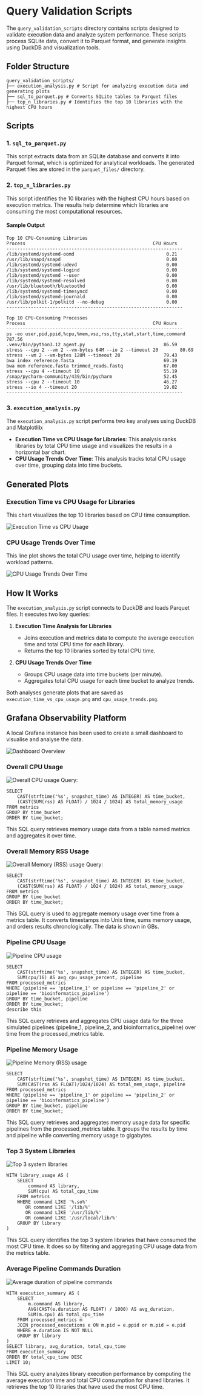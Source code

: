 # Query Validation Scripts  

The `query_validation_scripts` directory contains scripts designed to validate execution data and analyze system performance. These scripts process SQLite data, convert it to Parquet format, and generate insights using DuckDB and visualization tools.

## Folder Structure  

```
query_validation_scripts/ 
├── execution_analysis.py # Script for analyzing execution data and generating plots 
├── sql_to_parquet.py # Converts SQLite tables to Parquet files 
├── top_n_libraries.py # Identifies the top 10 libraries with the highest CPU hours
```

## Scripts  

### 1. `sql_to_parquet.py`  
This script extracts data from an SQLite database and converts it into Parquet format, which is optimized for analytical workloads. The generated Parquet files are stored in the `parquet_files/` directory.

### 2. `top_n_libraries.py`  
This script identifies the 10 libraries with the highest CPU hours based on execution metrics. The results help determine which libraries are consuming the most computational resources.

#### Sample Output

```
Top 10 CPU-Consuming Libraries
Process                                               CPU Hours
-----------------------------------------------------------------
/lib/systemd/systemd-oomd                                  0.21
/usr/lib/snapd/snapd                                       0.00
/lib/systemd/systemd-udevd                                 0.00
/lib/systemd/systemd-logind                                0.00
/lib/systemd/systemd --user                                0.00
/lib/systemd/systemd-resolved                              0.00
/usr/lib/bluetooth/bluetoothd                              0.00
/lib/systemd/systemd-timesyncd                             0.00
/lib/systemd/systemd-journald                              0.00
/usr/lib/polkit-1/polkitd --no-debug                       0.00
-----------------------------------------------------------------
```

```
Top 10 CPU-Consuming Processes
Process                                               CPU Hours
-----------------------------------------------------------------
ps -eo user,pid,ppid,%cpu,%mem,vsz,rss,tty,stat,start,time,command       787.56
.venv/bin/python3.12 agent.py                             86.59
stress --cpu 2 --vm 2 --vm-bytes 64M --io 2 --timeout 20        80.69
stress --vm 2 --vm-bytes 128M --timeout 20                79.43
bwa index reference.fasta                                 69.19
bwa mem reference.fasta trimmed_reads.fastq               67.00
stress --cpu 4 --timeout 10                               55.19
/snap/pycharm-community/439/bin/pycharm                   52.45
stress --cpu 2 --timeout 10                               46.27
stress --io 4 --timeout 20                                19.02
-----------------------------------------------------------------
```

### 3. `execution_analysis.py`  
The `execution_analysis.py` script performs two key analyses using DuckDB and Matplotlib:

- **Execution Time vs CPU Usage for Libraries**: This analysis ranks libraries by total CPU time usage and visualizes the results in a horizontal bar chart.
- **CPU Usage Trends Over Time**: This analysis tracks total CPU usage over time, grouping data into time buckets.

## Generated Plots  

### Execution Time vs CPU Usage for Libraries  
This chart visualizes the top 10 libraries based on CPU time consumption.

![Execution Time vs CPU Usage](figures/execution_time_vs_cpu_usage.png)

### CPU Usage Trends Over Time  
This line plot shows the total CPU usage over time, helping to identify workload patterns.

![CPU Usage Trends Over Time](figures/cpu_usage_trends.png)

## How It Works  

The `execution_analysis.py` script connects to DuckDB and loads Parquet files. It executes two key queries:

1. **Execution Time Analysis for Libraries**  
   - Joins execution and metrics data to compute the average execution time and total CPU time for each library.
   - Returns the top 10 libraries sorted by total CPU time.

2. **CPU Usage Trends Over Time**  
   - Groups CPU usage data into time buckets (per minute).
   - Aggregates total CPU usage for each time bucket to analyze trends.

Both analyses generate plots that are saved as `execution_time_vs_cpu_usage.png` and `cpu_usage_trends.png`.

## Grafana Observability Platform
A local Grafana instance has been used to create a small dashboard to visualise and analyse the data.

![Dashboard Overview](figures/dashboard_overview.png)

### Overall CPU Usage
![Overall CPU usage](figures/overall_cpu_usage.png)
Query:
```sqlite
SELECT 
    CAST(strftime('%s', snapshot_time) AS INTEGER) AS time_bucket,
    (CAST(SUM(rss) AS FLOAT) / 1024 / 1024) AS total_memory_usage
FROM metrics
GROUP BY time_bucket
ORDER BY time_bucket;
```
This SQL query retrieves memory usage data from a table named metrics and aggregates it over time.

### Overall Memory RSS Usage
![Overall Memory (RSS) usage](figures/overall_rss_usage.png)
Query:
```sqlite
SELECT 
    CAST(strftime('%s', snapshot_time) AS INTEGER) AS time_bucket,
    (CAST(SUM(rss) AS FLOAT) / 1024 / 1024) AS total_memory_usage
FROM metrics
GROUP BY time_bucket
ORDER BY time_bucket;
```
This SQL query is used to aggregate memory usage over time from a metrics table. 
It converts timestamps into Unix time, sums memory usage, and orders results chronologically.
The data is shown in GBs.

### Pipeline CPU Usage
![Pipeline CPU usage](figures/pipeline_cpu_usage.png)
```sqlite
SELECT 
    CAST(strftime('%s', snapshot_time) AS INTEGER) AS time_bucket,
    SUM(cpu/16) AS avg_cpu_usage_percent, pipeline
FROM processed_metrics
WHERE (pipeline == 'pipeline_1' or pipeline == 'pipeline_2' or pipeline == 'bioinformatics_pipeline')
GROUP BY time_bucket, pipeline
ORDER BY time_bucket;
describe this
```
This SQL query retrieves and aggregates CPU usage data for the three simulated pipelines 
(pipeline_1, pipeline_2, and bioinformatics_pipeline) over time from the processed_metrics table.

### Pipeline Memory Usage
![Pipeline Memory (RSS) usage](figures/pipeline_rss_usage.png)
```sqlite
SELECT 
    CAST(strftime('%s', snapshot_time) AS INTEGER) AS time_bucket,
    SUM(CAST(rss AS FLOAT)/1024/1024) AS total_mem_usage, pipeline
FROM processed_metrics
WHERE (pipeline == 'pipeline_1' or pipeline == 'pipeline_2' or pipeline == 'bioinformatics_pipeline')
GROUP BY time_bucket, pipeline
ORDER BY time_bucket;
```
This SQL query retrieves and aggregates memory usage data for specific pipelines 
from the processed_metrics table. 
It groups the results by time and pipeline while converting memory usage to gigabytes.

### Top 3 System Libraries
![Top 3 system libraries](figures/top_3_sys_libs.png)
```sqlite
WITH library_usage AS (
    SELECT 
        command AS library,
        SUM(cpu) AS total_cpu_time
    FROM metrics
    WHERE command LIKE '%.so%' 
       OR command LIKE '/lib/%' 
       OR command LIKE '/usr/lib/%' 
       OR command LIKE '/usr/local/lib/%'  
    GROUP BY library
)
```
This SQL query identifies the top 3 system libraries that have consumed the most CPU time. 
It does so by filtering and aggregating CPU usage data from the metrics table.

### Average Pipeline Commands Duration
![Average duration of pipeline commands](figures/avg_duration_pipeline_commands.png)
```sqlite
WITH execution_summary AS (
    SELECT 
        m.command AS library,
        AVG(CAST(e.duration AS FLOAT) / 1000) AS avg_duration,
        SUM(m.cpu) AS total_cpu_time
    FROM processed_metrics m
    JOIN processed_executions e ON m.pid = e.ppid or m.pid = e.pid
    WHERE e.duration IS NOT NULL
    GROUP BY library
)
SELECT library, avg_duration, total_cpu_time
FROM execution_summary
ORDER BY total_cpu_time DESC
LIMIT 10;
```
This SQL query analyzes library execution performance by computing the average execution 
time and total CPU consumption for shared libraries. 
It retrieves the top 10 libraries that have used the most CPU time.